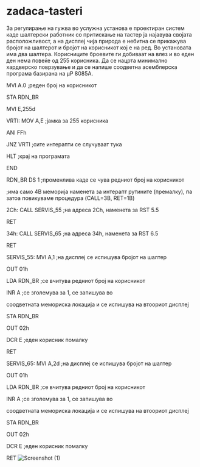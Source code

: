 # zadaca-tasteri
За регулирање на гужва во услужна установа е проектиран систем каде шалтерски работник со притискање на тастер ја најавува својата расположливост, а на дисплеј чија природа е небитна се прикажува бројот на шалтерот и бројот на корисникот кој е на ред. Во установата има два шалтера. Корисниците броевите ги добиваат на влез и во еден ден нема повеќе од 255 корисника. Да се нацрта минимално хардверско поврзување и да се напише соодветна асемблерска програма базирана на µP 8085A.



MVI A.0 ;реден број на корисникот

 STA RDN_BR

 MVI E,255d

VRTI: MOV A,E ;јамка за 255 корисника

 ANI FFh

 JNZ VRTI ;сите интерапти се случуваат тука

 HLT ;крај на програмата

 END


 RDN_BR DS 1 ;променлива каде се чува редниот број на корисникот

;има само 4B меморија наменета за интерапт рутините (премалку), па затоа повикуваме
процедура (CALL=3B, RET=1B)

2Ch: CALL SERVIS_55 ;на адреса 2Ch, наменета за RST 5.5

 RET

34h: CALL SERVIS_65 ;на адреса 34h, наменета за RST 6.5

 RET

SERVIS_55: MVI A,1 ;на дисплеј се испишува бројот на шалтер

 OUT 01h

 LDA RDN_BR ;се вчитува редниот број на корисникот

INR A ;се зголемува за 1, се запишува во

соодветната мемориска локација и се испишува на втоориот дисплеј

 STA RDN_BR

 OUT 02h

 DCR E ;еден корисник помалку

 RET

SERVIS_65: MVI A,2d ;на дисплеј се испишува бројот на шалтер

 OUT 01h

 LDA RDN_BR ;се вчитува редниот број на корисникот

 INR A ;се зголемува за 1, се запишува во

соодветната мемориска локација и се испишува на втоориот дисплеј

 STA RDN_BR

 OUT 02h

 DCR E ;еден корисник помалку

RET
 ![Screenshot (1)](  https://github.com/TrajceStudent/zadaca-tasteri/blob/main/8.png  )

